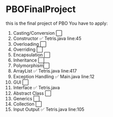 # PBOFinalProject
this is the final project of PBO
You have to apply:
1. Casting/Conversion ⬜️
2. Constructor ✅ Tetris.java line:45
3. Overloading ⬜️
4. Overriding ⬜️
5. Encapsulation ⬜️
6. Inheritance ⬜️
7. Polymorphism⬜️
8. ArrayList ✅ Tetris.java line:417
9. Exception Handling ✅ Main.java line:12
10. GUI ⬜️
11. Interface ✅ Tetris.java
12. Abstract Class ⬜️
13. Generics ⬜️
14. Collection ⬜️
15. Input Output ✅ Tetris.java line:105
